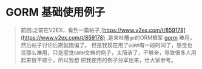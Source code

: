 # GORM 基础使用例子

> 前因:之前在V2EX，看到一篇帖子,[https://www.v2ex.com/t/859178](https://www.v2ex.com/t/859178) ,是来吐槽`go`的ORM框架
> [gorm](https://github.com/go-gorm/gorm) 难用，然后帖子讨论后期就跑偏了。
> 但是我现在用了`GORM`有一段时间了，感觉也没那么难用，只是感觉`GORM`文档的例子，太简洁了，不够全，导致很多人用起来很不顺手，所以我想
> 把我使用的例子分享出来，给大家参考。

